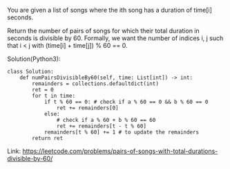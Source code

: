 You are given a list of songs where the ith song has a duration of time[i] seconds.

Return the number of pairs of songs for which their total duration in seconds is divisible by 60. Formally, we want the number of indices i, j such that i < j with (time[i] + time[j]) % 60 == 0.

Solution(Python3):
```
class Solution:
    def numPairsDivisibleBy60(self, time: List[int]) -> int:
        remainders = collections.defaultdict(int)
        ret = 0
        for t in time:
            if t % 60 == 0: # check if a % 60 == 0 && b % 60 == 0
                ret += remainders[0]
            else:
                # check if a % 60 + b % 60 == 60
                ret += remainders[t - t % 60]
            remainders[t % 60] += 1 # to update the remainders
        return ret
```
Link: https://leetcode.com/problems/pairs-of-songs-with-total-durations-divisible-by-60/
